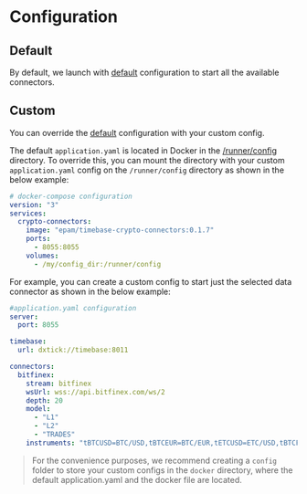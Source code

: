 



# Configuration 

## Default 

By default, we launch with [default](https://raw.githubusercontent.com/epam/TimebaseCryptoConnectors/main/java/runner/src/main/docker/application.yaml) configuration to start all the available connectors.

## Custom 

You can override the [default](https://raw.githubusercontent.com/epam/TimebaseCryptoConnectors/main/java/runner/src/main/docker/application.yaml) configuration with your custom config. 

The default `application.yaml` is located in Docker in the [/runner/config](https://github.com/epam/TimebaseCryptoConnectors/blob/76ee7a34e1eaa0b68f36227d0ae19ff428ff6436/java/runner/src/main/docker/Dockerfile#L40) directory. To override this, you can mount the directory with your custom `application.yaml` config on the `/runner/config` directory as shown in the below example:  

```yaml
# docker-compose configuration
version: "3"
services:
  crypto-connectors:
    image: "epam/timebase-crypto-connectors:0.1.7"
    ports:
      - 8055:8055
    volumes:
      - /my/config_dir:/runner/config
```

For example, you can create a custom config to start just the selected data connector as shown in the below example:

```yaml
#application.yaml configuration
server:
  port: 8055

timebase:
  url: dxtick://timebase:8011

connectors:
  bitfinex:
    stream: bitfinex
    wsUrl: wss://api.bitfinex.com/ws/2
    depth: 20
    model:
      - "L1"
      - "L2"
      - "TRADES"
    instruments: "tBTCUSD=BTC/USD,tBTCEUR=BTC/EUR,tETCUSD=ETC/USD,tBTCF0:USTF0=BTCPC"
```

> For the convenience purposes, we recommend creating a `config` folder to store your custom configs in the `docker` directory, where the default application.yaml and the docker file are located.